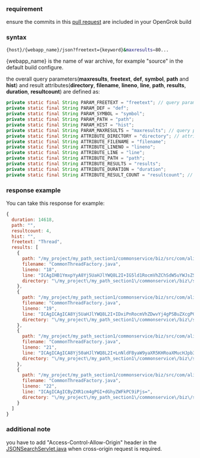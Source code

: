 ### requirement
ensure the commits in this [pull request](https://github.com/OpenGrok/OpenGrok/pull/799) are included in your OpenGrok build

### syntax
```bash
{host}/{webapp_name}/json?freetext={keyword}&maxresults=80...
```
{webapp_name} is the name of war archive, for example "source" in the default build configure.

the overall query parameters(**maxresults**, **freetext**, **def**, **symbol**, **path** and **hist**) and result attributes(**directory**, **filename**, **lineno**, **line**, **path**, **results**, **duration**, **resultcount**) are defined as:

```java
private static final String PARAM_FREETEXT = "freetext"; // query params start
private static final String PARAM_DEF = "def";
private static final String PARAM_SYMBOL = "symbol";
private static final String PARAM_PATH = "path";
private static final String PARAM_HIST = "hist";
private static final String PARAM_MAXRESULTS = "maxresults"; // query params end
private static final String ATTRIBUTE_DIRECTORY = "directory"; // attributes in response JSON start
private static final String ATTRIBUTE_FILENAME = "filename";
private static final String ATTRIBUTE_LINENO = "lineno";
private static final String ATTRIBUTE_LINE = "line";
private static final String ATTRIBUTE_PATH = "path";
private static final String ATTRIBUTE_RESULTS = "results";
private static final String ATTRIBUTE_DURATION = "duration";
private static final String ATTRIBUTE_RESULT_COUNT = "resultcount"; // attributes in response JSON end
```

### response example
You can take this response for example:
```javascript
{
  duration: 14618,
  path: "",
  resultcount: 4,
  hist: "",
  freetext: "Thread",
  results: [
    {
      path: "/my_project/my_path_section1/commonservice/biz/src/com/alipay/mobile/framework/service/common/threadpool/CommonThreadFactory.java",
      filename: "CommonThreadFactory.java",
      lineno: "18",
      line: "ICAgIHB1YmxpYyA8Yj5UaHJlYWQ8L2I+IG5ld1RocmVhZChSdW5uYWJsZSByKSB7",
      directory: "\/my_project\/my_path_section1\/commonservice\/biz\/src\/com\/alipay\/mobile\/framework\/service\/common\/threadpool"
    },
    {
      path: "/my_project/my_path_section1/commonservice/biz/src/com/alipay/mobile/framework/service/common/threadpool/CommonThreadFactory.java",
      filename: "CommonThreadFactory.java",
      lineno: "19",
      line: "ICAgICAgICA8Yj5UaHJlYWQ8L2I+IDxiPnRocmVhZDwvYj4gPSBuZXcgPGI+VGhyZWFkPC9iPihyLCB0aHJlYWROYW1lUHJlZml4",
      directory: "\/my_project\/my_path_section1\/commonservice\/biz\/src\/com\/alipay\/mobile\/framework\/service\/common\/threadpool"
    },
    {
      path: "/my_project/my_path_section1/commonservice/biz/src/com/alipay/mobile/framework/service/common/threadpool/CommonThreadFactory.java",
      filename: "CommonThreadFactory.java",
      lineno: "21",
      line: "ICAgICAgICA8Yj50aHJlYWQ8L2I+LnNldFByaW9yaXR5KHRoaXMucHJpb3JpdHkpOw==",
      directory: "\/my_project\/my_path_section1\/commonservice\/biz\/src\/com\/alipay\/mobile\/framework\/service\/common\/threadpool"
    },
    {
      path: "/my_project/my_path_section1/commonservice/biz/src/com/alipay/mobile/framework/service/common/threadpool/CommonThreadFactory.java",
      filename: "CommonThreadFactory.java",
      lineno: "22",
      line: "ICAgICAgICByZXR1cm4gPGI+dGhyZWFkPC9iPjs=",
      directory: "\/my_project\/my_path_section1\/commonservice\/biz\/src\/com\/alipay\/mobile\/framework\/service\/common\/threadpool"
    }
  ]
}
```

### additional note
you have to add "Access-Control-Allow-Origin" header in the [JSONSearchServlet.java](https://github.com/OpenGrok/OpenGrok/blob/8319a89aaa06ff36af7fb04086caf078421086cf/src/org/opensolaris/opengrok/web/JSONSearchServlet.java) when cross-origin request is required.